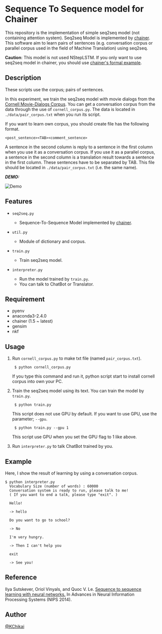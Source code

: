 # Sequence To Sequence model for Chainer 

This repository is the implementation of simple seq2seq model (not containing attention system).
Seq2seq Model is implemented by [chainer][chainer].
This software aim to learn pairs of sentences 
(e.g. conversation corpus or parallel corpus used in the field of Machine Translation) using seq2seq. 

__Caution__: This model is not used NStepLSTM. 
If you only want to use seq2seq model in chainer, you should use [chainer's formal example][chainer_seq2seq]. 

[chainer]: https://github.com/pfnet/chainer "chainer"
[chainer_seq2seq]: https://github.com/pfnet/chainer/blob/seq2seq/examples/seq2seq/seq2seq.py "chainer_seq2seq"



## Description

These scripts use the corpus; pairs of sentences. 

In this experiment, we train the seq2seq model with movie dialogs 
from the [Cornell Movie-Dialogs Corpus][cornell].
You can get a conversation corpus from the data through the use of `cornell_corpus.py`.
The data is located in `./data/pair_corpus.txt` when you run its script.

If you want to learn own corpus, you should create file has the following format.
    
    <post_sentence><TAB><comment_sentence>

A sentence in the second column is reply to a sentence in the first column 
when you use it as a conversation corpus.
If you use it as a parallel corpus, 
a sentence in the second column is a translation result towards a sentence in the first column.
These sentences have to be separated by TAB.
This file should be located in `./data/pair_corpus.txt` (i.e. the same name). 


[cornell]: https://people.mpi-sws.org/~cristian/Cornell_Movie-Dialogs_Corpus.html "cornell"



***DEMO:***

![Demo](https://github.com/OnizukaLab/SentimentAnalysis/blob/master/image/demo_test.png?raw=true)

## Features

- `seq2seq.py`
  - Sequence-To-Sequence Model implemented by [chainer][chainer].

- `util.py`
  - Module of dictionary and corpus.

- `train.py`
  - Train seq2seq model.

- `interpreter.py`
  - Run the model trained by `train.py`.
  - You can talk to ChatBot or Translator.


## Requirement

- pyenv 
- anaconda3-2.4.0
- chainer (1.5 ~ latest)
- gensim
- nkf


## Usage

1. Run `cornell_corpus.py` to make txt file (named `pair_corpus.txt`).
   
   ~~~
    $ python cornell_corpus.py
   ~~~
   
   If you type this command and run it, 
   python script start to install cornell corpus into own your PC.
   
2. Train the seq2seq model using its text.
   You can train the model by `train.py`.

   ~~~
    $ python train.py
   ~~~
   
   This script does not use GPU by default.
   If you want to use GPU, use the parameter; `--gpu`.
   
   ~~~
    $ python train.py --gpu 1
   ~~~
   
   This script use GPU when you set the GPU flag to 1 like above.

3. Run `interpreter.py` to talk ChatBot trained by you.

## Example

Here, I show the result of learning by using a conversation corpus. 

    $ python interpreter.py
      Vocabulary Size (number of words) : 60000
      Conversation system is ready to run, please talk to me!
      ( If you want to end a talk, please type "exit". )
      
      Hello!
      
      -> hello
      
      Do you want to go to school?
      
      -> No
      
      I'm very hungry.
      
      -> Then I can't help you
      
      exit
      
      -> See you!


## Reference 

Ilya Sutskever, Oriol Vinyals, and Quoc V. Le.
[Sequence to sequence learning with neural networks.][s2s_paper]
In Advances in Neural Information Processing Systems (NIPS 2014).

[s2s_paper]: http://papers.nips.cc/paper/5346-information-based-learning-by-agents-in-unbounded-state-spaces.pdf "s2s_paper"

## Author

[@KChikai](https://github.com/KChikai)

